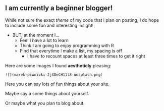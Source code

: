 ## I am currently a beginner blogger!

While not sure the exact *theme* of my code that I plan on posting, I do hope to include some fun and interesting insight!  
* BUT, at the moment I...  
    + Feel I have a lot to learn  
    + Think I am going to enjoy programming with R
    + Find that everytime I make a list, my spacing is off
        + I have to recount spaces at least three times to get it right

Here are some images I found **aestheticly** pleasing:  

    ![](marek-piwnicki-2jXDeCH11l8-unsplash.png)



Here you can say lots of fun things about your site.

Maybe say a some things about yourself.

Or maybe what you plan to blog about.
